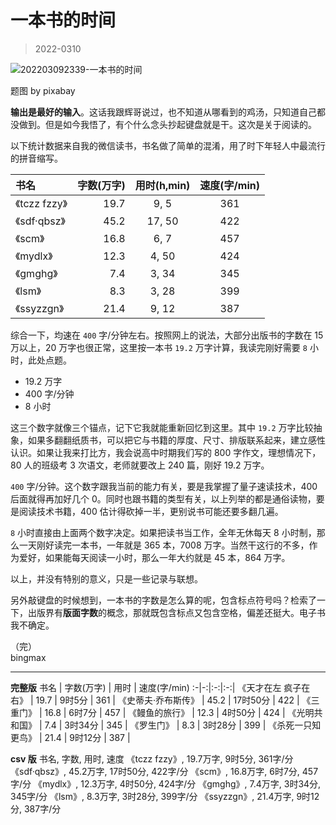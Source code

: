 # 一本书的时间

> 2022-0310

![202203092339-一本书的时间](http://md.bingmax.xyz/202203092339-一本书的时间.jpg)

题图 by pixabay

**输出是最好的输入**。这话我跟辉哥说过，也不知道从哪看到的鸡汤，只知道自己都没做到。但是如今我悟了，有个什么念头抄起键盘就是干。这次是关于阅读的。

以下统计数据来自我的微信读书，书名做了简单的混淆，用了时下年轻人中最流行的拼音缩写。

书名 | 字数(万字) | 用时(h,min) | 速度(字/min)
:-|-:|:-:|:-:|
《tczz fzzy》   | 19.7       | 9, 5      | 361    |
《sdf·qbsz》    | 45.2       | 17, 50    | 422    |
《scm》         | 16.8       | 6, 7      | 457    |
《mydlx》       | 12.3       | 4, 50     | 424    |
《gmghg》       | 7.4        | 3, 34     | 345    |
《lsm》         | 8.3        | 3, 28     | 399    |
《ssyzzgn》     | 21.4       | 9, 12     | 387    |

综合一下，均速在 `400` 字/分钟左右。按照网上的说法，大部分出版书的字数在 15 万以上，20 万字也很正常，这里按一本书 `19.2` 万字计算，我读完刚好需要 `8` 小时，此处点题。

- 19.2 万字
- 400 字/分钟
- 8 小时

这三个数字就像三个锚点，记下它我就能重新回忆到这里。其中 `19.2` 万字比较抽象，如果多翻翻纸质书，可以把它与书籍的厚度、尺寸、排版联系起来，建立感性认识。如果让我来打比方，我会说高中时期我们写的 800 字作文，理想情况下，80 人的班级考 3 次语文，老师就要改上 240 篇，刚好 19.2 万字。

`400` 字/分钟。这个数字跟我当前的能力有关，要是我掌握了量子速读技术，400 后面就得再加好几个 0。同时也跟书籍的类型有关，以上列举的都是通俗读物，要是阅读技术书籍，400 估计得砍掉一半，更别说书可能还要多翻几遍。

`8` 小时直接由上面两个数字决定。如果把读书当工作，全年无休每天 8 小时制，那么一天刚好读完一本书，一年就是 365 本，7008 万字。当然干这行的不多，作为爱好，如果能每天阅读一小时，那么一年大约就是 45 本，864 万字。

以上，并没有特别的意义，只是一些记录与联想。

另外敲键盘的时候想到，一本书的字数是怎么算的呢，包含标点符号吗？检索了一下，出版界有**版面字数**的概念，那就既包含标点又包含空格，偏差还挺大。电子书我不确定。


（完）    
bingmax


---


**完整版**
书名 | 字数(万字) | 用时 | 速度(字/min)
:-|-:|:-:|:-:|
《天才在左 疯子在右》   | 19.7       | 9时5分      | 361 |
《史蒂夫·乔布斯传》     | 45.2       | 17时50分    | 422 |
《三重门》            | 16.8        | 6时7分     | 457 |
《鳗鱼的旅行》         | 12.3       | 4时50分     | 424 |
《光明共和国》         | 7.4        | 3时34分     | 345 |
《罗生门》            | 8.3        | 3时28分     | 399 |
《杀死一只知更鸟》      | 21.4       | 9时12分     | 387 |

**csv 版**
书名, 字数, 用时, 速度
《tczz fzzy》, 19.7万字, 9时5分, 361字/分
《sdf·qbsz》, 45.2万字, 17时50分, 422字/分
《scm》, 16.8万字, 6时7分, 457字/分
《mydlx》, 12.3万字, 4时50分, 424字/分
《gmghg》, 7.4万字, 3时34分, 345字/分
《lsm》, 8.3万字, 3时28分, 399字/分
《ssyzzgn》, 21.4万字, 9时12分, 387字/分


